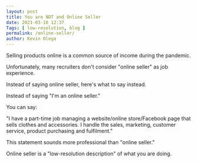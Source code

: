 ```yaml
--- 
layout: post 
title: You are NOT and Online Seller
date: 2021-03-18 12:37
Tags: [ low-resolution, blog ]
permalink: /online-seller/ 
author: Kevin Olega 
--- 
```

Selling products online is a common source of income during the pandemic. 

Unfortunately, many recruiters don't consider "online seller" as job experience. 

Instead of saying online seller, here's what to say instead.

Instead of saying "I'm an online seller."

You can say:

"I have a part-time job managing a website/online store/Facebook page that sells clothes and accessories. I handle the sales, marketing, customer service, product purchasing and fulfilment."

This statement sounds more professional than "online seller."

Online seller is a "low-resolution description" of what you are doing.